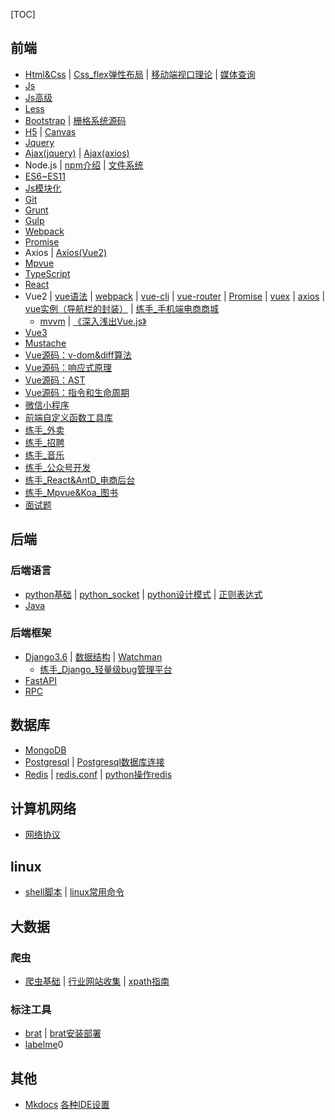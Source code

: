 [TOC]
## 前端
- [Html&Css](https://gitee.com/mindcons/code_total/blob/master/md_doc/html&css基础.md)  |  [Css_flex弹性布局](https://gitee.com/mindcons/code_total/blob/master/md_doc/css_弹性布局.md)  |  [移动端视口理论](https://gitee.com/mindcons/code_total/blob/master/md_doc/移动端视口理论.md)  |  [媒体查询](https://gitee.com/mindcons/code_total/blob/master/md_doc/媒体查询.md)
- [Js]()
- [Js高级]()
- [Less](https://gitee.com/mindcons/code_total/blob/master/md_doc/less基础.md)
- [Bootstrap](https://gitee.com/mindcons/code_total/blob/master/md_doc/Bootstrap.md)  |  [栅格系统源码](https://gitee.com/mindcons/code_total/tree/master/%E5%89%8D%E7%AB%AF/bootstrap/%E6%A0%85%E6%A0%BC%E7%B3%BB%E7%BB%9F%E6%BA%90%E7%A0%81)
- [H5](https://gitee.com/mindcons/code_total/blob/master/md_doc/h5.md)  |  [Canvas](https://gitee.com/mindcons/code_total/blob/master/md_doc/h5_02.md)
- [Jquery](https://gitee.com/mindcons/code_total/blob/master/md_doc/Jquery.md)
- [Ajax(jquery)](https://gitee.com/mindcons/code_total/blob/master/md_doc/ajax(jquery).md)  |  [Ajax(axios)]()
- Node.js  |  [npm介绍](https://gitee.com/mindcons/code_total/blob/master/md_doc/Node.js_npm介绍.md)  |  [文件系统](https://gitee.com/mindcons/code_total/blob/master/md_doc/Node.js_文件系统.md)
- [ES6~ES11](https://gitee.com/mindcons/code_total/blob/master/md_doc/ES6~ES11.md)
- [Js模块化]()
- [Git]()
- [Grunt]()
- [Gulp]()
- [Webpack]()
- [Promise]()
- Axios  |  [Axios(Vue2)](https://gitee.com/mindcons/code_total/blob/master/md_doc/vue2_axios.md)
- [Mpvue]()
- [TypeScript]()
- [React]()
- Vue2  |  [vue语法](https://gitee.com/mindcons/code_total/blob/master/md_doc/vue2_Vue语法.md)  |  [webpack](https://gitee.com/mindcons/code_total/blob/master/md_doc/vue2_webpack.md)  |  [vue-cli](https://gitee.com/mindcons/code_total/blob/master/md_doc/vue2_vue-cli.md)  |  [vue-router](https://gitee.com/mindcons/code_total/blob/master/md_doc/vue2_vue-router.md)  |  [Promise](https://gitee.com/mindcons/code_total/blob/master/md_doc/vue2_Promise.md)  |  [vuex](https://gitee.com/mindcons/code_total/blob/master/md_doc/vue2_vuex.md)  |  [axios](https://gitee.com/mindcons/code_total/blob/master/md_doc/vue2_axios.md)  |  [vue实例（导航栏的封装）](https://gitee.com/mindcons/code_total/blob/master/md_doc/vue实例（导航栏的封装）.md)  |  [练手_手机端电商商城](https://gitee.com/mindcons/code_total/blob/master/md_doc/练手_手机端电商商城.md)
  - [mvvm](https://gitee.com/mindcons/code_total/blob/master/md_doc/vue_mvvm.md)  |  [《深入浅出Vue.js》](https://gitee.com/mindcons/code_total/blob/master/md_doc/深入浅出vue.js.md)
- [Vue3](https://gitee.com/mindcons/code_total/blob/master/md_doc/vue3.md)
- [Mustache]()
- [Vue源码：v-dom&diff算法]()
- [Vue源码：响应式原理]()
- [Vue源码：AST]()
- [Vue源码：指令和生命周期]()
- [微信小程序](https://gitee.com/mindcons/code_total/blob/master/md_doc/微信小程序.md)
- [前端自定义函数工具库]()
- [练手_外卖]()
- [练手_招聘]()
- [练手_音乐]()
- [练手_公众号开发]()
- [练手_React&AntD_电商后台]()
- [练手_Mpvue&Koa_图书]()
- [面试题]()
## 后端
### 后端语言
- [python基础](https://gitee.com/mindcons/code_total/blob/master/md_doc/python基础.md)  |  [python_socket](https://gitee.com/mindcons/code_total/blob/master/md_doc/python_socket.md)  | [python设计模式](https://gitee.com/mindcons/code_total/blob/master/md_doc/python设计模式.md)  |  [正则表达式](https://gitee.com/mindcons/code_total/blob/master/md_doc/正则表达式.md)  
- [Java]()
### 后端框架
- [Django3.6](https://gitee.com/mindcons/code_total/blob/master/md_doc/django3.6FAQ.md)  |  [数据结构]()  |  [Watchman](https://gitee.com/mindcons/code_total/blob/master/md_doc/Watchman.md)
  - [练手_Django_轻量级bug管理平台](https://gitee.com/mindcons/code_total/blob/master/md_doc/django_bug管理平台.md)
- [FastAPI]()
- [RPC]()

## 数据库
- [MongoDB]()
- [Postgresql](https://gitee.com/mindcons/code_total/blob/master/md_doc/Postgresql.md)  |  [Postgresql数据库连接](https://gitee.com/mindcons/code_total/blob/master/md_doc/Postgresql数据库连接.md)
- [Redis](https://gitee.com/mindcons/code_total/blob/master/md_doc/redis.md)  |  [redis.conf](https://gitee.com/mindcons/code_total/blob/master/md_doc/redsi_conf.md)  |  [python操作redis]()

## 计算机网络
- [网络协议]()

## linux
- [shell脚本]()  |  [linux常用命令](https://gitee.com/mindcons/code_total/blob/master/md_doc/linux常用命令.md)

## 大数据
### 爬虫
- [爬虫基础](https://gitee.com/mindcons/code_total/blob/master/md_doc/爬虫基础.md)  |  [行业网站收集](https://gitee.com/mindcons/code_total/blob/master/md_doc/爬虫_行业网站收集.md)  |  [xpath指南](https://gitee.com/mindcons/code_total/blob/master/md_doc/爬虫_数据解析.md)

### 标注工具
- [brat]()  |  [brat安装部署](https://gitee.com/mindcons/code_total/blob/master/md_doc/brat安装步骤.md)
- [labelme]()0

## 其他
- [Mkdocs](https://gitee.com/mindcons/code_total/blob/master/md_doc/Mkdocs.md)  [各种IDE设置](https://gitee.com/mindcons/code_total/blob/master/md_doc/IDE设置.md)

